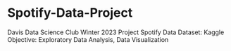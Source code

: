 # Spotify-Data-Project
Davis Data Science Club Winter 2023 Project Spotify Data  Dataset: Kaggle  Objective: Exploratory Data Analysis, Data Visualization
